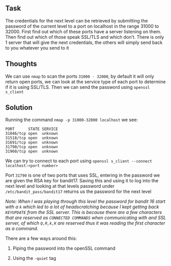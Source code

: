 <h2>Task</h2>

The credentials for the next level can be retrieved by submitting the password of the current level to a port on localhost in the range 31000 to 32000. First find out which of these ports have a server listening on them. Then find out which of those speak SSL/TLS and which don’t. There is only 1 server that will give the next credentials, the others will simply send back to you whatever you send to it

<h2>Thoughts</h2>

We can use ```nmap``` to scan the ports ```31000 - 32000```, by default it will only return open ports, we can look at the service type of each port to determine if it is using SSL/TLS. Then we can send the password using ```openssl s_client```

<h2>Solution</h2>

Running the command ```nmap -p 31000-32000 localhost``` we see:

    PORT      STATE SERVICE
    31046/tcp open  unknown
    31518/tcp open  unknown
    31691/tcp open  unknown
    31790/tcp open  unknown
    31960/tcp open  unknown

We can try to connect to each port using ```openssl s_client --connect localhost:<port number>```

Port ```31790``` is one of two ports that uses SSL, entering in the password we are given the RSA key for bandit17. Saving this and using it to log into the next level and looking at that levels password under ```/etc/bandit_pass/bandit17``` returns us the password for the next level

  *Note: When I was playing through this level the password for bandit 16 start with a ```k``` which led to a lot of headscratching because I kept getting back ```KEYUPDATE``` from the SSL server. This is because there are a few characters that are reserved as ```CONNECTED COMMANDS``` when communicating with and SSL server, of which ```Q,R,k,K``` are reserved thus it was reading the first character as a command.* 
    
There are a few ways around this:
  
  1. Piping the password into the openSSL command
    
  2. Using the ```-quiet``` tag
